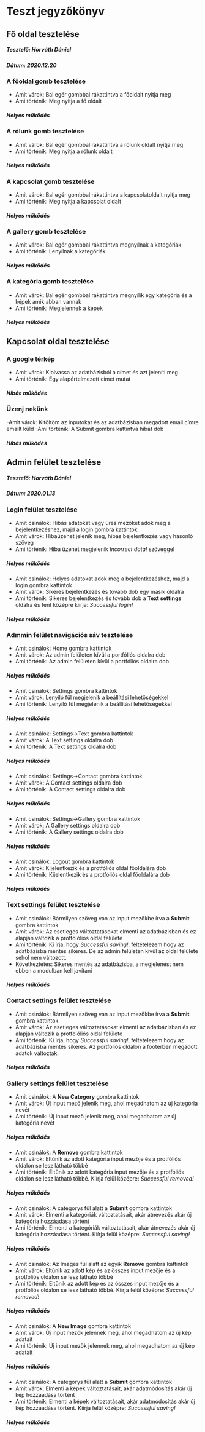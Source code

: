 # Teszt jegyzőkönyv

## Fő oldal tesztelése
##### Tesztelő: Horváth Dániel
##### Dátum: 2020.12.20

### A főoldal gomb tesztelése
- Amit várok:
  Bal egér gombbal rákattintva a főoldalt nyitja meg
- Ami történik:
  Meg nyitja a fő oldalt
##### Helyes működés
  
### A rólunk gomb tesztelése
- Amit várok:
  Bal egér gombbal rákattintva a rólunk oldalt nyitja meg
- Ami történik:
  Meg nyitja a rólunk oldalt
##### Helyes működés
  
### A kapcsolat gomb tesztelése
- Amit várok:
  Bal egér gombbal rákattintva a kapcsolatoldalt nyitja meg
- Ami történik:
  Meg nyitja a kapcsolat oldalt
##### Helyes működés

### A gallery gomb tesztelése
- Amit várok:
  Bal egér gombbal rákattintva megnyílnak a kategóriák
- Ami történik:
  Lenyílnak a kategóriák
##### Helyes működés
  
### A kategória gomb tesztelése
- Amit várok:
  Bal egér gombbal rákattintva megnyílik egy kategória és a képek amik abban vannak
- Ami történik:
  Megjelennek a képek
##### Helyes működés


## Kapcsolat oldal tesztelése

### A google térkép
- Amit várok: 
Kiolvassa az adatbázisból a címet és azt jeleníti meg
- Ami történik:
Egy alapértelmezett címet mutat
##### Hibás működés

### Üzenj nekünk
-Amit várok:
Kitöltöm az inputokat és az adatbázisban megadott email címre emailt küld
-Ami történik: 
A Submit gombra kattintva hibát dob
##### Hibás működés


## Admin felület tesztelése
##### Tesztelő: Horváth Dániel
##### Dátum: 2020.01.13

### Login felület tesztelése
- Amit csinálok:
  Hibás adatokat vagy üres mezőket adok meg a bejelentkezéshez, majd a login gombra kattintok
- Amit várok:
  Hibaüzenet jelenik meg, hibás bejelentkezés vagy hasonló szöveg
- Ami történik:
  Hiba üzenet megjelenik *Incorrect data!* szöveggel
##### Helyes működés

- Amit csinálok:
  Helyes adatokat adok meg a bejelentkezéshez, majd a login gombra kattintok
- Amit várok:
  Sikeres bejelentkezés és tovább dob egy másik oldalra
- Ami történik:
  Sikeres bejelentkezés és tovább dob a **Text settings** oldalra és fent középre kiírja: *Successful login!*
##### Helyes működés

### Admmin felület navigációs sáv tesztelése
- Amit csinálok:
  Home gombra kattintok
- Amit várok:
  Az admin felületen kívül a portfóliós oldalra dob
- Ami történik:
  Az admin felületen kívül a portfóliós oldalra dob
##### Helyes működés

- Amit csinálok:
  Settings gombra kattintok
- Amit várok:
  Lenyíló fül megjelenik a beállítási lehetőségekkel
- Ami történik:
  Lenyíló fül megjelenik a beállítási lehetőségekkel
##### Helyes működés


- Amit csinálok:
  Settings->Text gombra kattintok
- Amit várok:
  A Text settings oldalra dob
- Ami történik:
  A Text settings oldalra dob
##### Helyes működés

- Amit csinálok:
  Settings->Contact gombra kattintok
- Amit várok:
  A Contact settings oldalra dob
- Ami történik:
  A Contact settings oldalra dob
##### Helyes működés

- Amit csinálok:
  Settings->Gallery gombra kattintok
- Amit várok:
  A Gallery settings oldalra dob
- Ami történik:
  A Gallery settings oldalra dob
##### Helyes működés

- Amit csinálok:
  Logout gombra kattintok
- Amit várok:
  Kijelentkezik és a protfóliós oldal főoldalára dob
- Ami történik:
  Kijelentkezik és a protfóliós oldal főoldalára dob
##### Helyes működés

### Text settings felület tesztelése
- Amit csinálok:
  Bármilyen szöveg van az input mezőkbe írva a **Submit** gombra kattintok
- Amit várok:
  Az esetleges változtatásokat elmenti az adatbázisban és ez alapján változik a protfolóliós oldal felülete
- Ami történik:
  Ki írja, hogy *Successful saving!*, feltételezem hogy az adatbázisba mentés sikeres. De az admin felületen kívül az oldal felülete    sehol nem változott.
- Következtetés:
  Sikeres mentés az adatbázisba, a megjelenést nem ebben a modulban kell javítani
##### Helyes működés

### Contact settings felület tesztelése
- Amit csinálok:
  Bármilyen szöveg van az input mezőkbe írva a **Submit** gombra kattintok
- Amit várok:
  Az esetleges változtatásokat elmenti az adatbázisban és ez alapján változik a protfolóliós oldal felülete
- Ami történik:
  Ki írja, hogy *Successful saving!*, feltételezem hogy az adatbázisba mentés sikeres. Az portfóliós oldalon a footerben megadott adatok változtak.
##### Helyes működés

### Gallery settings felület tesztelése
- Amit csinálok:
  A **New Category** gombra kattintok
- Amit várok:
  Új input mező jelenik meg, ahol megadhatom az új kategória nevét
- Ami történik:
  Új input mező jelenik meg, ahol megadhatom az új kategória nevét
##### Helyes működés

- Amit csinálok:
  A **Remove** gombra kattintok
- Amit várok:
  Eltűnik az adott kategória input mezője és a protfóliós oldalon se lesz látható többé
- Ami történik:
  Eltűnik az adott kategória input mezője és a protfóliós oldalon se lesz látható többé. Kiírja felül középre: *Successful removed!*
##### Helyes működés

- Amit csinálok:
  A categorys fül alatt a **Submit** gombra kattintok
- Amit várok:
  Elmenti a kategóriák változtatásait, akár átnevezés akár új kategória hozzáadása történt
- Ami történik:
  Elmenti a kategóriák változtatásait, akár átnevezés akár új kategória hozzáadása történt. Kiírja felül középre: *Successful saving!*
##### Helyes működés

- Amit csinálok:
  Az Images fül alatt az egyik **Remove** gombra kattintok
- Amit várok:
  Eltűnik az adott kép és az összes input mezője és a protfóliós oldalon se lesz látható többé
- Ami történik:
  Eltűnik az adott kép és az összes input mezője és a protfóliós oldalon se lesz látható többé. Kiírja felül középre: *Successful removed!*
##### Helyes működés

- Amit csinálok:
  A **New Image** gombra kattintok
- Amit várok:
  Új input mezők jelennek meg, ahol megadhatom az új kép adatait
- Ami történik:
  Új input mezők jelennek meg, ahol megadhatom az új kép adatait
##### Helyes működés

- Amit csinálok:
  A categorys fül alatt a **Submit** gombra kattintok
- Amit várok:
  Elmenti a képek változtatásait, akár adatmódosítás akár új kép hozzáadása történt
- Ami történik:
  Elmenti a képek változtatásait, akár adatmódosítás akár új kép hozzáadása történt. Kiírja felül középre: *Successful saving!*
##### Helyes működés
